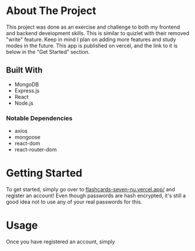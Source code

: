 # About The Project

This project was done as an exercise and challenge to both my frontend and backend development skills. This is similar to quizlet with their removed "write" feature.
Keep in mind I plan on adding more features and study modes in the future. This app is published on vercel, and the link to it is below in the "Get Started" section.

## Built With

- MongoDB
- Express.js
- React
- Node.js

### Notable Dependencies

- axios
- mongoose
- react-dom
- react-router-dom

# Getting Started

To get started, simply go over to [flashcards-seven-nu.vercel.app/](https://flashcards-seven-nu.vercel.app/) and register an account!
Even though passwords are hash encrypted, it's still a good idea not to use any of your real passwords for this.

# Usage

Once you have registered an account, simply
